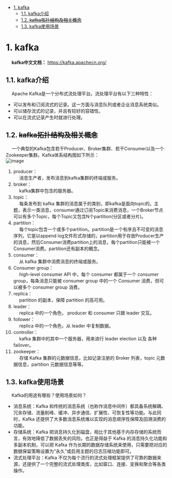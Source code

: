 <!-- TOC -->

- [1. kafka](#1-kafka)
    - [1.1. kafka介绍](#11-kafka介绍)
    - [1.2. ~~kafka拓扑结构及相关概念~~](#12-kafka拓扑结构及相关概念)
    - [1.3. kafka使用场景](#13-kafka使用场景)

<!-- /TOC -->

<!-- 

《Kafka成神之路》- 索引类型
https://mp.weixin.qq.com/s/QPHPugWlbfeh8HhQvELSSQ

-->

# 1. kafka
&emsp; **kafka中文文档：** https://kafka.apachecn.org/  

## 1.1. kafka介绍  
&emsp; Apache Kafka是一个分布式流处理平台。流处理平台有以下三种特性：

* 可以发布和订阅流式的记录。这一方面与消息队列或者企业消息系统类似。
* 可以储存流式的记录，并且有较好的容错性。
* 可以在流式记录产生时就进行处理。 

## 1.2. ~~kafka拓扑结构及相关概念~~  
&emsp; 一个典型的Kafka包含若干Producer、Broker集群、若干Consumer以及一个Zookeeper集群。Kafka体系结构图如下所示：  
![image](https://gitee.com/wt1814/pic-host/raw/master/images/microService/mq/kafka/kafka-3.png)  

1. producer：  
&emsp; 消息生产者，发布消息到kafka集群的终端或服务。  
2. broker：  
&emsp; kafka集群中包含的服务器。  
3. topic：  
&emsp; 每条发布到 kafka 集群的消息属于的类别，即kafka是面向topic的。主题，表示一类消息，consumer通过订阅Topic来消费消息，一个Broker节点可以有多个Topic，每个Topic又包含N个partition(分区或者分片)。    
4. partition：  
&emsp; 每个topic包含一个或多个partition。partition是一个有序且不可变的消息序列，它是以append log文件形式存储的，partition用于存放Producer生产的消息，然后Consumer消费partition上的消息，每个partition只能被一个Consumer消费。partition还有副本的概念。    
5. consumer：  
&emsp; 从 kafka 集群中消费消息的终端或服务。  
6. Consumer group：  
&emsp; high-level consumer API 中，每个 consumer 都属于一个 consumer group，每条消息只能被 consumer group 中的一个 Consumer 消费，但可以被多个 consumer group 消费。  
7. replica：  
&emsp; partition 的副本，保障 partition 的高可用。  
8. leader：  
&emsp; replica 中的一个角色， producer 和 consumer 只跟 leader 交互。  
9. follower：  
&emsp; replica 中的一个角色，从 leader 中复制数据。  
10. controller：  
&emsp; kafka 集群中的其中一个服务器，用来进行 leader election 以及 各种 failover。  
11. zookeeper：  
&emsp; 存储 Kafka 集群的元数据信息，比如记录注册的 Broker 列表，topic 元数据信息，partition 元数据信息等等。   

## 1.3. kafka使用场景  
&emsp; Kafka的用途有哪些？使用场景如何？  

* 消息系统：Kafka 和传统的消息系统（也称作消息中间件）都具备系统解耦、冗余存储、流量削峰、缓冲、异步通信、扩展性、可恢复性等功能。与此同时，Kafka 还提供了大多数消息系统难以实现的消息顺序性保障及回溯消费的功能。
* 存储系统：Kafka 把消息持久化到磁盘，相比于其他基于内存存储的系统而言，有效地降低了数据丢失的风险。也正是得益于 Kafka 的消息持久化功能和多副本机制，可以把 Kafka 作为长期的数据存储系统来使用，只需要把对应的数据保留策略设置为“永久”或启用主题的日志压缩功能即可。
* 流式处理平台：Kafka 不仅为每个流行的流式处理框架提供了可靠的数据来源，还提供了一个完整的流式处理类库，比如窗口、连接、变换和聚合等各类操作。
